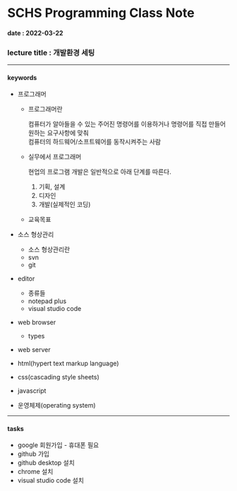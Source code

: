 # SCHS Programming Class Note
#### date : 2022-03-22
### lecture title : 개발환경 세팅
* * *


#### keywords
* 프로그래머
    - 프로그래머란

        컴퓨터가 알아들을 수 있는 주어진 명령어를 이용하거나 명령어를 직접 만들어 원하는 요구사항에 맞춰   
        컴퓨터의 하드웨어/소프트웨어를 동작시켜주는 사람

    - 실무에서 프로그래머

        현업의 프로그램 개발은 일반적으로 아래 단계를 따른다.
        1. 기획, 설계
        2. 디자인
        3. 개발(실제적인 코딩)

    - 교육목표

* 소스 형상관리
    - 소스 형상관리란
    - svn
    - git

* editor
    - 종류들
    - notepad plus
    - visual studio code

* web browser
    - types

* web server

* html(hypert text markup language)
* css(cascading style sheets)
* javascript

* 운영체제(operating system)


* * *
#### tasks
* google 회원가입 - 휴대폰 필요
* github 가입
* github desktop 설치
* chrome 설치
* visual studio code 설치
